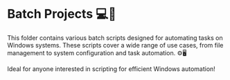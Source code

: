 # Batch Projects 💻🔲

This folder contains various batch scripts designed for automating tasks on Windows systems. These scripts cover a wide range of use cases, from file management to system configuration and task automation. ⚙️🖥️

Ideal for anyone interested in scripting for efficient Windows automation!
